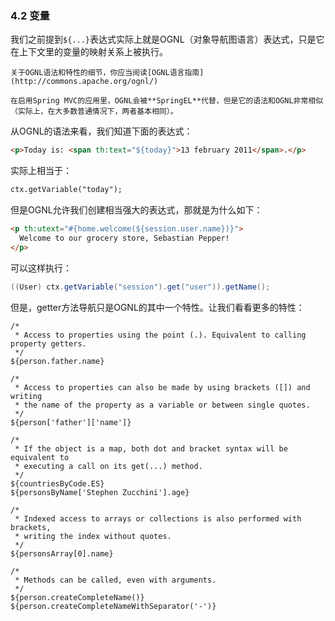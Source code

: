 ### 4.2 变量

我们之前提到`${...}`表达式实际上就是OGNL（对象导航图语言）表达式，只是它在上下文里的变量的映射关系上被执行。
```
关于OGNL语法和特性的细节，你应当阅读[OGNL语言指南](http://commons.apache.org/ognl/)

在启用Spring MVC的应用里，OGNL会被**SpringEL**代替，但是它的语法和OGNL非常相似（实际上，在大多数普通情况下，两者基本相同）。
```
从OGNL的语法来看，我们知道下面的表达式：
```html
<p>Today is: <span th:text="${today}">13 february 2011</span>.</p>
```
实际上相当于：
```html
ctx.getVariable("today");
```
但是OGNL允许我们创建相当强大的表达式，那就是为什么如下：
```html
<p th:utext="#{home.welcome(${session.user.name})}">
  Welcome to our grocery store, Sebastian Pepper!
</p>
```
可以这样执行：
```java
((User) ctx.getVariable("session").get("user")).getName();
```
但是，getter方法导航只是OGNL的其中一个特性。让我们看看更多的特性：
```
/*
 * Access to properties using the point (.). Equivalent to calling property getters.
 */
${person.father.name}

/*
 * Access to properties can also be made by using brackets ([]) and writing 
 * the name of the property as a variable or between single quotes.
 */
${person['father']['name']}

/*
 * If the object is a map, both dot and bracket syntax will be equivalent to 
 * executing a call on its get(...) method.
 */
${countriesByCode.ES}
${personsByName['Stephen Zucchini'].age}

/*
 * Indexed access to arrays or collections is also performed with brackets, 
 * writing the index without quotes.
 */
${personsArray[0].name}

/*
 * Methods can be called, even with arguments.
 */
${person.createCompleteName()}
${person.createCompleteNameWithSeparator('-')}
```